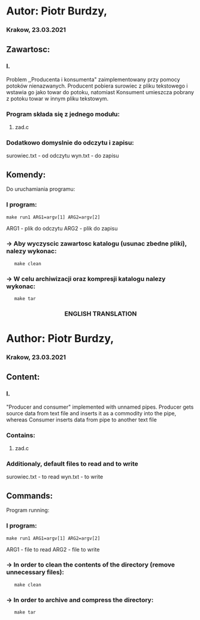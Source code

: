 # Autor: Piotr Burdzy,                                     
### Krakow, 23.03.2021


## Zawartosc: 

### I.
Problem ,,Producenta i konsumenta" zaimplementowany przy pomocy potoków nienazwanych. Producent pobiera 
surowiec z pliku tekstowego i wstawia go jako towar do potoku, natomiast Konsument umieszcza pobrany 
z potoku towar w innym pliku tekstowym.


### Program składa się z jednego modułu: 
1) zad.c

### Dodatkowo domyslnie do odczytu i zapisu:
surowiec.txt - od odczytu
wyn.txt - do zapisu





## Komendy:
Do uruchamiania programu:

### I program:
	make run1 ARG1=argv[1] ARG2=argv[2]
  
  
ARG1 - plik do odczytu 
ARG2 - plik do zapisu  


### -> Aby wyczyscic zawartosc katalogu (usunac zbedne pliki), nalezy wykonac:
       make clean

### -> W celu archiwizacji oraz kompresji katalogu nalezy wykonac:
       make tar

<h3 align="center">ENGLISH TRANSLATION</h3>

# Author: Piotr Burdzy,                                     
### Krakow, 23.03.2021


## Content: 

### I.
"Producer and consumer" implemented with unnamed pipes. Producer gets source data from 
text file and inserts it as a commodity into the pipe, whereas Consumer inserts data from
pipe to another text file


### Contains: 
1) zad.c

### Additionaly, default files to read and to write
surowiec.txt - to read
wyn.txt - to write





## Commands:
Program running:

### I program:
	make run1 ARG1=argv[1] ARG2=argv[2]
  
  
ARG1 - file to read 
ARG2 - file to write  


### -> In order to clean the contents of the directory (remove unnecessary files):
       make clean

### -> In order to archive and compress the directory:
       make tar





